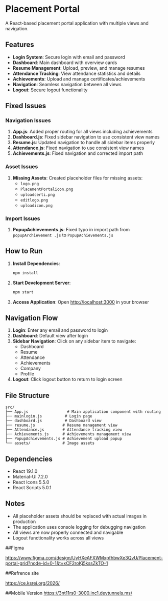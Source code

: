 # Placement Portal

A React-based placement portal application with multiple views and navigation.

## Features

- **Login System**: Secure login with email and password
- **Dashboard**: Main dashboard with overview cards
- **Resume Management**: Upload, preview, and manage resumes
- **Attendance Tracking**: View attendance statistics and details
- **Achievements**: Upload and manage certificates/achievements
- **Navigation**: Seamless navigation between all views
- **Logout**: Secure logout functionality

## Fixed Issues

### Navigation Issues
1. **App.js**: Added proper routing for all views including achievements
2. **Dashboard.js**: Fixed sidebar navigation to use consistent view names
3. **Resume.js**: Updated navigation to handle all sidebar items properly
4. **Attendance.js**: Fixed navigation to use consistent view names
5. **Achievements.js**: Fixed navigation and corrected import path

### Asset Issues
1. **Missing Assets**: Created placeholder files for missing assets:
   - `logo.png`
   - `PlacementPortalicon.png`
   - `uploadcerti.png`
   - `editlogo.png`
   - `uploadicon.png`

### Import Issues
1. **PopupAchievements.js**: Fixed typo in import path from `popupArchievement .js` to `PopupAchievements.js`

## How to Run

1. **Install Dependencies**:
   ```bash
   npm install
   ```

2. **Start Development Server**:
   ```bash
   npm start
   ```

3. **Access Application**:
   Open [http://localhost:3000](http://localhost:3000) in your browser

## Navigation Flow

1. **Login**: Enter any email and password to login
2. **Dashboard**: Default view after login
3. **Sidebar Navigation**: Click on any sidebar item to navigate:
   - Dashboard
   - Resume
   - Attendance
   - Achievements
   - Company
   - Profile
4. **Logout**: Click logout button to return to login screen

## File Structure

```
src/
├── App.js                 # Main application component with routing
├── mainlogin.js          # Login page
├── dashboard.js          # Dashboard view
├── resume.js            # Resume management view
├── Attendance.js        # Attendance tracking view
├── Achievements.js      # Achievements management view
├── PopupAchievements.js # Achievement upload popup
└── assets/              # Image assets
```

## Dependencies

- React 19.1.0
- Material-UI 7.2.0
- React Icons 5.5.0
- React Scripts 5.0.1

## Notes

- All placeholder assets should be replaced with actual images in production
- The application uses console logging for debugging navigation
- All views are now properly connected and navigable
- Logout functionality works across all views

##Figma

https://www.figma.com/design/UyHXeAFXWMxpfhbwXe3QvU/Placement-portal-grid?node-id=0-1&t=xCF2roKj5kssZkTO-1

##Refrence site

https://ce.ksrei.org/2026/

##Mobile Version
https://3nt11rs0-3000.inc1.devtunnels.ms/
